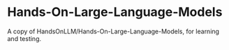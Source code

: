 # Hands-On-Large-Language-Models
A copy of HandsOnLLM/Hands-On-Large-Language-Models, for learning and testing.
